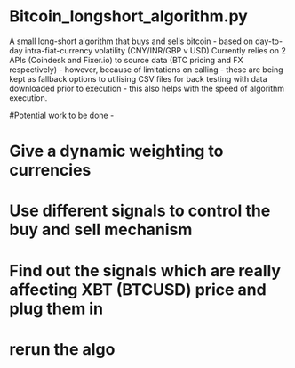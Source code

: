 # Bitcoin_longshort_algorithm.py
A small long-short algorithm that buys and sells bitcoin - based on day-to-day intra-fiat-currency volatility (CNY/INR/GBP v USD)
Currently relies on 2 APIs (Coindesk and Fixer.io) to source data (BTC pricing and FX respectively) - however, because of limitations on calling - these are being
kept as fallback options to utilising CSV files for back testing with data downloaded prior to execution - this also helps with 
the speed of algorithm execution.



#Potential work to be done -
# Give a dynamic weighting to currencies
# Use different signals to control the buy and sell mechanism
# Find out the signals which are really affecting XBT (BTCUSD) price and plug them in
# rerun the algo

